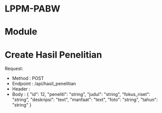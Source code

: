 # LPPM-PABW

# Module














# Create Hasil Penelitian
Request:
  - Method : POST
  - Endpoint : /api/hasil_penelitian
  - Header :
  - Body :
      {
        "id": 12,
        "peneliti": "string",
        "judul": "string",
        "fokus_riset": "string",
        "deskripsi": "text",
        "manfaat": "text",
        "foto": "string",
        "tahun": "string"
      }
